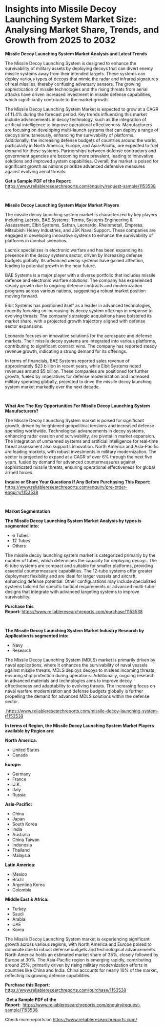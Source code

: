 <p><h1>Insights into Missile Decoy Launching System Market Size: Analysing Market Share, Trends, and Growth from 2025 to 2032</h1></p><p><strong>Missile Decoy Launching System Market Analysis and Latest Trends</strong></p>
<p><p>The Missile Decoy Launching System is designed to enhance the survivability of military assets by deploying decoys that can divert enemy missile systems away from their intended targets. These systems can deploy various types of decoys that mimic the radar and infrared signatures of real missiles, thereby confusing adversary sensors. The growing sophistication of missile technologies and the rising threats from aerial attacks have driven increased investment in missile defense capabilities, which significantly contribute to the market growth.</p><p>The Missile Decoy Launching System Market is expected to grow at a CAGR of 11.4% during the forecast period. Key trends influencing this market include advancements in decoy technology, such as the integration of artificial intelligence to improve operational effectiveness. Manufacturers are focusing on developing multi-launch systems that can deploy a range of decoys simultaneously, enhancing the survivability of platforms. Additionally, the increasing defense budgets of countries around the world, particularly in North America, Europe, and Asia-Pacific, are expected to fuel demand for these systems. Partnerships between defense contractors and government agencies are becoming more prevalent, leading to innovative solutions and improved system capabilities. Overall, the market is poised for significant growth as nations prioritize advanced defensive measures against evolving aerial threats.</p></p>
<p><strong>Get a Sample PDF of the Report:&nbsp;</strong> <a href="https://www.reliableresearchreports.com/enquiry/request-sample/1153538?utm_campaign=2609&utm_medium=2&utm_source=Github&utm_content=ia&utm_term=28022025&utm_id=missile-decoy-launching-system">https://www.reliableresearchreports.com/enquiry/request-sample/1153538</a></p>
<p>&nbsp;</p>
<p><strong>Missile Decoy Launching System Major Market Players</strong></p>
<p><p>The missile decoy launching system market is characterized by key players including Lacroix, BAE Systems, Terma, Systems Engineering & Assessment, Elbit Systems, Safran, Leonardo, Rheinmetall, Empresa, Mitsubishi Heavy Industries, and JSK Naval Support. These companies are engaged in developing innovative systems to enhance the survivability of platforms in combat scenarios.</p><p>Lacroix specializes in electronic warfare and has been expanding its presence in the decoy systems sector, driven by increasing defense budgets globally. Its advanced decoy systems have gained attention, leading to potential growth in the near future.</p><p>BAE Systems is a major player with a diverse portfolio that includes missile defense and electronic warfare solutions. The company has experienced steady growth due to ongoing defense contracts and modernization programs across various nations, suggesting a robust market position moving forward.</p><p>Elbit Systems has positioned itself as a leader in advanced technologies, recently focusing on increasing its decoy system offerings in response to evolving threats. The company's strategic acquisitions have bolstered its market share, with a projected growth trajectory aligned with defense sector expansions.</p><p>Leonardo focuses on innovative solutions for the aerospace and defense markets. Their missile decoy systems are integrated into various platforms, contributing to significant contract wins. The company has reported steady revenue growth, indicating a strong demand for its offerings.</p><p>In terms of financials, BAE Systems reported sales revenue of approximately $23 billion in recent years, while Elbit Systems noted revenues around $5 billion. These companies are positioned for further growth, fueled by imperatives for defense modernization and increased military spending globally, projected to drive the missile decoy launching system market markedly over the next decade.</p></p>
<p>&nbsp;</p>
<p><strong>What Are The Key Opportunities For Missile Decoy Launching System Manufacturers?</strong></p>
<p><p>The Missile Decoy Launching System market is poised for significant growth, driven by heightened geopolitical tensions and increased defense spending worldwide. Technological advancements in decoy systems, enhancing radar evasion and survivability, are pivotal in market expansion. The integration of unmanned systems and artificial intelligence for real-time threat assessment also supports innovation. North America and Asia-Pacific are leading markets, with robust investments in military modernization. The sector is projected to expand at a CAGR of over 6% through the next five years, fueled by demand for advanced countermeasures against sophisticated missile threats, ensuring operational effectiveness for global armed forces.</p></p>
<p><strong>Inquire or Share Your Questions If Any Before Purchasing This Report:</strong> <a href="https://www.reliableresearchreports.com/enquiry/pre-order-enquiry/1153538?utm_campaign=2609&utm_medium=2&utm_source=Github&utm_content=ia&utm_term=28022025&utm_id=missile-decoy-launching-system">https://www.reliableresearchreports.com/enquiry/pre-order-enquiry/1153538</a></p>
<p>&nbsp;</p>
<p><strong>Market Segmentation</strong></p>
<p><strong>The Missile Decoy Launching System Market Analysis by types is segmented into:</strong></p>
<p><ul><li>6 Tubes</li><li>12 Tubes</li><li>Others</li></ul></p>
<p><p>The missile decoy launching system market is categorized primarily by the number of tubes, which determines the capacity for deploying decoys. The 6-tube systems are compact and suitable for smaller platforms, providing essential countermeasure capabilities. The 12-tube systems offer greater deployment flexibility and are ideal for larger vessels and aircraft, enhancing defense potential. Other configurations may include specialized systems tailored for specific tactical requirements or advanced multi-tube designs that integrate with advanced targeting systems to improve survivability.</p></p>
<p><strong>Purchase this Report:&nbsp;</strong><a href="https://www.reliableresearchreports.com/purchase/1153538?utm_campaign=2609&utm_medium=2&utm_source=Github&utm_content=ia&utm_term=28022025&utm_id=missile-decoy-launching-system">https://www.reliableresearchreports.com/purchase/1153538</a></p>
<p>&nbsp;</p>
<p><strong>The Missile Decoy Launching System Market Industry Research by Application is segmented into:</strong></p>
<p><ul><li>Navy</li><li>Research</li></ul></p>
<p><p>The Missile Decoy Launching System (MDLS) market is primarily driven by naval applications, where it enhances the survivability of naval vessels against missile threats. MDLS deploys decoys to mislead incoming threats, ensuring ship protection during operations. Additionally, ongoing research in advanced materials and technologies aims to improve decoy effectiveness and adaptability to evolving threats. The increasing focus on naval warfare modernization and defense budgets globally is further propelling the demand for advanced MDLS solutions within the defense sector.</p></p>
<p><a href="https://www.reliableresearchreports.com/missile-decoy-launching-system-r1153538?utm_campaign=2609&utm_medium=2&utm_source=Github&utm_content=ia&utm_term=28022025&utm_id=missile-decoy-launching-system">&nbsp;https://www.reliableresearchreports.com/missile-decoy-launching-system-r1153538</a></p>
<p><strong>In terms of Region, the Missile Decoy Launching System Market Players available by Region are:</strong></p>
<p>
    <p> <strong> North America: </strong>
        <ul>
            <li>United States</li>
            <li>Canada</li>
        </ul>
        </p> 
    <p> <strong> Europe: </strong>
        <ul>
            <li>Germany</li>
            <li>France</li>
            <li>U.K.</li>
            <li>Italy</li>
            <li>Russia</li>
        </ul>
        </p> 
    <p> <strong> Asia-Pacific: </strong>
        <ul>
            <li>China</li>
            <li>Japan</li>
            <li>South Korea</li>
            <li>India</li>
            <li>Australia</li>
            <li>China Taiwan</li>
            <li>Indonesia</li>
            <li>Thailand</li>
            <li>Malaysia</li>
        </ul>
        </p> 
    <p> <strong> Latin America: </strong>
        <ul>
            <li>Mexico</li>
            <li>Brazil</li>
            <li>Argentina Korea</li>
            <li>Colombia</li>
        </ul>
        </p> 
    <p> <strong> Middle East & Africa: </strong>
        <ul>
            <li>Turkey</li>
            <li>Saudi</li>
            <li>Arabia</li>
            <li>UAE</li>
            <li>Korea</li>
        </ul>
    </p>
    </p>
<p><p>The Missile Decoy Launching System market is experiencing significant growth across various regions, with North America and Europe poised to dominate due to robust defense budgets and technological advancements. North America holds an estimated market share of 35%, closely followed by Europe at 30%. The Asia-Pacific region is emerging rapidly, contributing around 25%, primarily driven by rising military modernization efforts in countries like China and India. China accounts for nearly 10% of the market, reflecting its growing defense capabilities.</p></p>
<p><strong>Purchase this Report: </strong><a href="https://www.reliableresearchreports.com/purchase/1153538?utm_campaign=2609&utm_medium=2&utm_source=Github&utm_content=ia&utm_term=28022025&utm_id=missile-decoy-launching-system">https://www.reliableresearchreports.com/purchase/1153538</a></p>
<p>&nbsp;<strong>Get a Sample PDF of the Report:&nbsp;&nbsp;</strong><a href="https://www.reliableresearchreports.com/enquiry/request-sample/1153538?utm_campaign=2609&utm_medium=2&utm_source=Github&utm_content=ia&utm_term=28022025&utm_id=missile-decoy-launching-system">https://www.reliableresearchreports.com/enquiry/request-sample/1153538</a></p>
<p><strong></strong></p>
<p>Check more reports on <a href="https://www.reliableresearchreports.com/?utm_campaign=2609&utm_medium=2&utm_source=Github&utm_content=ia&utm_term=28022025&utm_id=missile-decoy-launching-system">https://www.reliableresearchreports.com/</a></p>
